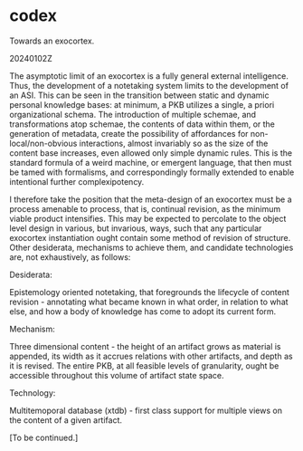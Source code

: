 # codex
Towards an exocortex.

20240102Z

The asymptotic limit of an exocortex is a fully general external
intelligence. Thus, the development of a notetaking system limits to
the development of an ASI. This can be seen in the transition between
static and dynamic personal knowledge bases: at minimum, a PKB
utilizes a single, a priori organizational schema. The introduction of
multiple schemae, and transformations atop schemae, the contents of
data within them, or the generation of metadata, create the
possibility of affordances for non-local/non-obvious interactions,
almost invariably so as the size of the content base increases, even
allowed only simple dynamic rules. This is the standard formula of a
weird machine, or emergent language, that then must be tamed with
formalisms, and correspondingly formally extended to enable
intentional further complexipotency.

I therefore take the position that the meta-design of an exocortex
must be a process amenable to process, that is, continual revision, as
the minimum viable product intensifies. This may be expected to
percolate to the object level design in various, but invarious, ways,
such that any particular exocortex instantiation ought contain some
method of revision of structure. Other desiderata, mechanisms to
achieve them, and candidate technologies are, not exhaustively, as
follows:

Desiderata:

Epistemology oriented notetaking, that foregrounds the lifecycle of
content revision - annotating what became known in what order, in
relation to what else, and how a body of knowledge has come to adopt
its current form.

Mechanism:

Three dimensional content - the height of an artifact grows as
material is appended, its width as it accrues relations with other
artifacts, and depth as it is revised. The entire PKB, at all feasible
levels of granularity, ought be accessible throughout this volume of
artifact state space.

Technology:

Multitemoporal database (xtdb) - first class support for multiple views on
the content of a given artifact.

[To be continued.]